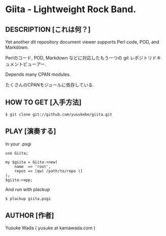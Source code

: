 # Giita - Lightweight Rock Band.

## DESCRIPTION [これは何？]

Yet another dit repository document viewer supports Perl code, POD, and Markdown.

Perlのコード, POD, Markdown などに対応したもう一つの git レポジトリドキュメントビューアー.

Depends many CPAN modules.

たくさんのCPANモジュールに依存している.

## HOW TO GET [入手方法]

    $ git clone git://github.com/yusukebe/giita.git

## PLAY [演奏する]

In your .psgi

    use Giita;

    my $giita = Giita->new(
        name  => 'root',
        repos => [qw( /path/to/repo )]
    );
    $giita->app;

And run with plackup

    $ plackup giita.psgi

## AUTHOR [作者]

Yusuke Wada ( yusuke at kamawada.com )

